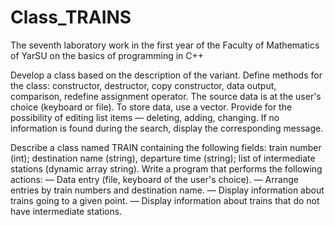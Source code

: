 # Class_TRAINS
The seventh laboratory work in the first year of the Faculty of Mathematics of YarSU on the basics of programming in C++

Develop a class based on the description of the variant. Define methods for the class: constructor, destructor, copy 
constructor, data output, comparison, redefine assignment operator. The source data is at the user's choice (keyboard or file). 
To store data, use a vector. Provide for the possibility of editing list items — deleting, adding, changing. If no information is 
found during the search, display the corresponding message.

Describe a class named TRAIN containing the following fields: train number (int); destination name (string), departure 
time (string); list of intermediate stations (dynamic array string). Write a program that performs the following 
actions: — Data entry (file, keyboard of the user's choice). — Arrange entries by train numbers and destination name. 
— Display information about trains going to a given point. — Display information about trains that do not have intermediate stations.

